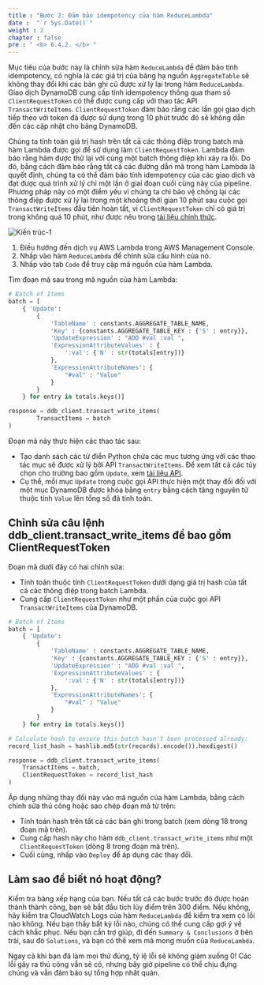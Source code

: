```yaml
---
title : "Bước 2: Đảm bảo idempotency của hàm ReduceLambda"
date :  "`r Sys.Date()`" 
weight : 2
chapter : false
pre : " <b> 6.4.2. </b> "
---
```


Mục tiêu của bước này là chỉnh sửa hàm `ReduceLambda` để đảm bảo tính idempotency, có nghĩa là các giá trị của bảng hạ nguồn `AggregateTable` sẽ không thay đổi khi các bản ghi cũ được xử lý lại trong hàm `ReduceLambda`. Giao dịch DynamoDB cung cấp tính idempotency thông qua tham số `ClientRequestToken` có thể được cung cấp với thao tác API `TransactWriteItems`. `ClientRequestToken` đảm bảo rằng các lần gọi giao dịch tiếp theo với token đã được sử dụng trong 10 phút trước đó sẽ không dẫn đến các cập nhật cho bảng DynamoDB.

Chúng ta tính toán giá trị hash trên tất cả các thông điệp trong batch mà hàm Lambda được gọi để sử dụng làm `ClientRequestToken`. Lambda đảm bảo rằng hàm được thử lại với cùng một batch thông điệp khi xảy ra lỗi. Do đó, bằng cách đảm bảo rằng tất cả các đường dẫn mã trong hàm Lambda là quyết định, chúng ta có thể đảm bảo tính idempotency của các giao dịch và đạt được quá trình xử lý chỉ một lần ở giai đoạn cuối cùng này của pipeline. Phương pháp này có một điểm yếu vì chúng ta chỉ bảo vệ chống lại các thông điệp được xử lý lại trong một khoảng thời gian 10 phút sau cuộc gọi `TransactWriteItems` đầu tiên hoàn tất, vì `ClientRequestToken` chỉ có giá trị trong không quá 10 phút, như được nêu trong [tài liệu chính thức](https://docs.aws.amazon.com/amazondynamodb/latest/APIReference/API_TransactWriteItems.html#DDB-TransactWriteItems-request-ClientRequestToken).

![Kiến trúc-1](/images/6/6.4/4.png)

1. Điều hướng đến dịch vụ AWS Lambda trong AWS Management Console.
2. Nhấp vào hàm `ReduceLambda` để chỉnh sửa cấu hình của nó.
3. Nhấp vào tab `Code` để truy cập mã nguồn của hàm Lambda.

Tìm đoạn mã sau trong mã nguồn của hàm Lambda:

```python
# Batch of Items
batch = [
    { 'Update':
        {
            'TableName' : constants.AGGREGATE_TABLE_NAME,
            'Key' : {constants.AGGREGATE_TABLE_KEY : {'S' : entry}},
            'UpdateExpression' : "ADD #val :val ",
            'ExpressionAttributeValues' : {
                ':val': {'N' : str(totals[entry])}
            },
            'ExpressionAttributeNames': {
                "#val" : "Value"
            }
        }
    } for entry in totals.keys()]

response = ddb_client.transact_write_items(
        TransactItems = batch
)
```

Đoạn mã này thực hiện các thao tác sau:

- Tạo danh sách các từ điển Python chứa các mục tương ứng với các thao tác mục sẽ được xử lý bởi API `TransactWriteItems`. Để xem tất cả các tùy chọn cho trường bao gồm `Update`, xem [tài liệu API](https://docs.aws.amazon.com/amazondynamodb/latest/APIReference/API_TransactWriteItems.html).
- Cụ thể, mỗi mục `Update` trong cuộc gọi API thực hiện một thay đổi đối với một mục DynamoDB được khóa bằng `entry` bằng cách tăng nguyên tử thuộc tính `Value` lên tổng số đã tính toán.

## Chỉnh sửa câu lệnh ddb_client.transact_write_items để bao gồm ClientRequestToken

Đoạn mã dưới đây có hai chỉnh sửa:

- Tính toán thuộc tính `ClientRequestToken` dưới dạng giá trị hash của tất cả các thông điệp trong batch Lambda.
- Cung cấp `ClientRequestToken` như một phần của cuộc gọi API `TransactWriteItems` của DynamoDB.

```python
# Batch of Items
batch = [
    { 'Update':
        {
            'TableName' : constants.AGGREGATE_TABLE_NAME,
            'Key' : {constants.AGGREGATE_TABLE_KEY : {'S' : entry}},
            'UpdateExpression' : "ADD #val :val ",
            'ExpressionAttributeValues' : {
                ':val': {'N' : str(totals[entry])}
            },
            'ExpressionAttributeNames': {
                "#val" : "Value"
            }
        }
    } for entry in totals.keys()]

# Calculate hash to ensure this batch hasn't been processed already:
record_list_hash = hashlib.md5(str(records).encode()).hexdigest()

response = ddb_client.transact_write_items(
    TransactItems = batch,
    ClientRequestToken = record_list_hash
)
```

Áp dụng những thay đổi này vào mã nguồn của hàm Lambda, bằng cách chỉnh sửa thủ công hoặc sao chép đoạn mã từ trên:

- Tính toán hash trên tất cả các bản ghi trong batch (xem dòng 18 trong đoạn mã trên).
- Cung cấp hash này cho hàm `ddb_client.transact_write_items` như một `ClientRequestToken` (dòng 8 trong đoạn mã trên).
- Cuối cùng, nhấp vào `Deploy` để áp dụng các thay đổi.

## Làm sao để biết nó hoạt động?

Kiểm tra bảng xếp hạng của bạn. Nếu tất cả các bước trước đó được hoàn thành thành công, bạn sẽ bắt đầu tích lũy điểm trên 300 điểm. Nếu không, hãy kiểm tra CloudWatch Logs của hàm `ReduceLambda` để kiểm tra xem có lỗi nào không. Nếu bạn thấy bất kỳ lỗi nào, chúng có thể cung cấp gợi ý về cách khắc phục. Nếu bạn cần trợ giúp, đi đến `Summary & Conclusions` ở bên trái, sau đó `Solutions`, và bạn có thể xem mã mong muốn của `ReduceLambda`.

Ngay cả khi bạn đã làm mọi thứ đúng, tỷ lệ lỗi sẽ không giảm xuống 0! Các lỗi gây ra thủ công vẫn sẽ có, nhưng bây giờ pipeline có thể chịu đựng chúng và vẫn đảm bảo sự tổng hợp nhất quán.
